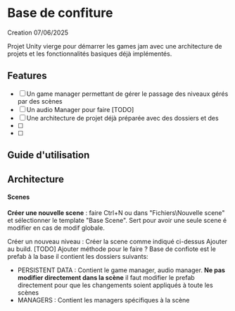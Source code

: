 # Base de confiture
 Creation 07/06/2025


Projet Unity vierge pour démarrer les games jam avec une architecture de projets et les fonctionnalités basiques déjà implémentés.

## Features
- [ ] Un game manager permettant de gérer le passage des niveaux gérés par des scènes
- [ ] Un audio Manager pour faire [TODO]
- [ ] Une architecture de projet déjà préparée avec des dossiers et des 
- [ ] 
- [ ] 

## Guide d'utilisation



## Architecture




#### Scenes

**Créer une nouvelle scene** : faire Ctrl+N ou dans "Fichiers\Nouvelle scene" et sélectionner le template "Base Scene". Sert pour avoir une seule scene é modifier en cas de modif globale.

Créer un nouveau niveau :
Créer la scene comme indiqué ci-dessus
Ajouter au build. [TODO] Ajouter méthode pour le faire ?
Base de confiote est le prefab à la base il contient les dossiers suivants:
- PERSISTENT DATA : Contient le game manager, audio manager. **Ne pas modifier directement dans la scène** il faut modifier le prefab directement pour que les changements soient appliqués à toute les scènes
- MANAGERS : Contient les managers spécifiques à la scène




